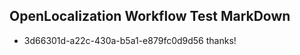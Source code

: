 ## OpenLocalization Workflow Test MarkDown
* 3d66301d-a22c-430a-b5a1-e879fc0d9d56 thanks!

<!--HONumber=Aug16_HO1-->


